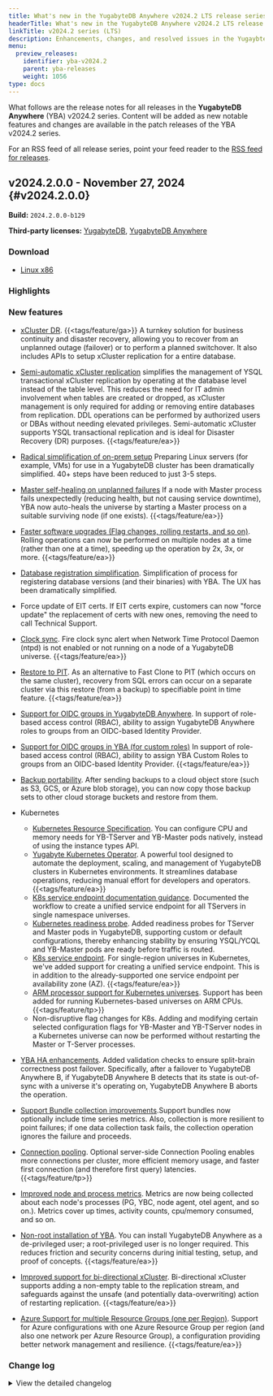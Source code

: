 ```yaml
---
title: What's new in the YugabyteDB Anywhere v2024.2 LTS release series
headerTitle: What's new in the YugabyteDB Anywhere v2024.2 LTS release series
linkTitle: v2024.2 series (LTS)
description: Enhancements, changes, and resolved issues in the YugaybteDB Anywhere v2024.2 LTS release series.
menu:
  preview_releases:
    identifier: yba-v2024.2
    parent: yba-releases
    weight: 1056
type: docs
---
```


What follows are the release notes for all releases in the **YugabyteDB Anywhere** (YBA) v2024.2 series. Content will be added as new notable features and changes are available in the patch releases of the YBA v2024.2 series.

For an RSS feed of all release series, point your feed reader to the [RSS feed for releases](../index.xml).

## v2024.2.0.0 - November 27, 2024 {#v2024.2.0.0}

**Build:** `2024.2.0.0-b129`

**Third-party licenses:** [YugabyteDB](https://downloads.yugabyte.com/releases/2024.2.0.0/yugabytedb-2024.2.0.0-b129-third-party-licenses.html), [YugabyteDB Anywhere](https://downloads.yugabyte.com/releases/2024.2.0.0/yugabytedb-anywhere-2024.2.0.0-b129-third-party-licenses.html)

### Download

<ul class="nav yb-pills">
 <li>
   <a href="https://downloads.yugabyte.com/releases/2024.2.0.0/yba_installer_full-2024.2.0.0-b129-linux-x86_64.tar.gz">
     <i class="fa-brands fa-linux"></i>
     <span>Linux x86</span>
   </a>
 </li>
</ul>

### Highlights

### New features

* [xCluster DR](/stable/yugabyte-platform/back-up-restore-universes/disaster-recovery/). {{<tags/feature/ga>}} A turnkey solution for business continuity and disaster recovery, allowing you to recover from an unplanned outage (failover) or to perform a planned switchover. It also includes APIs to setup xCluster replication for a entire database.

* [Semi-automatic xCluster replication](/preview/deploy/multi-dc/async-replication/async-replication-transactional/) simplifies the management of YSQL transactional xCluster replication by operating at the database level instead of the table level. This reduces the need for IT admin involvement when tables are created or dropped, as xCluster management is only required for adding or removing entire databases from replication. DDL operations can be performed by authorized users or DBAs without needing elevated privileges. Semi-automatic xCluster supports YSQL transactional replication and is ideal for Disaster Recovery (DR) purposes. {{<tags/feature/ea>}}

* [Radical simplification of on-prem setup](/stable/yugabyte-platform/prepare/server-nodes-software/software-on-prem/) Preparing Linux servers (for example, VMs) for use in a YugabyteDB cluster has been dramatically simplified. 40+ steps have been reduced to just 3-5 steps.

* [Master self-healing on unplanned failures](/stable/yugabyte-platform/manage-deployments/remove-nodes/) If a node with Master process fails unexpectedly (reducing health, but not causing service downtime), YBA now auto-heals the universe by starting a Master process on a suitable surviving node (if one exists). {{<tags/feature/ea>}}

* [Faster software upgrades (Flag changes, rolling restarts, and so on)](/stable/yugabyte-platform/manage-deployments/edit-config-flags/#rolling-restart-in-batches). Rolling operations can now be performed on multiple nodes at a time (rather than one at a time), speeding up the operation by 2x, 3x, or more. {{<tags/feature/ea>}}

* [Database registration simplification](/stable/yugabyte-platform/manage-deployments/ybdb-releases/). Simplification of process for registering database versions (and their binaries) with YBA. The UX has been dramatically simplified.

* Force update of EIT certs. If EIT certs expire, customers can now "force update" the replacement of certs with new ones, removing the need to call Technical Support.

* [Clock sync](/stable/yugabyte-platform/prepare/server-nodes-software/). Fire clock sync alert when Network Time Protocol Daemon (ntpd) is not enabled or not running on a node of a YugabyteDB universe. {{<tags/feature/ea>}}

* [Restore to PIT](/stable/yugabyte-platform/back-up-restore-universes/restore-universe-data/#restore-a-pitr-enabled-backup). As an alternative to Fast Clone to PIT (which occurs on the same cluster), recovery from SQL errors can occur on a separate cluster via this restore (from a backup) to specifiable point in time feature. {{<tags/feature/ea>}}

* [Support for OIDC groups in YugabyteDB Anywhere](/stable/yugabyte-platform/administer-yugabyte-platform/oidc-authentication/#use-oidc-groups-with-yugabytedb-anywhere-roles). In support of role-based access control (RBAC), ability to assign YugabyteDB Anywhere roles to groups from an OIDC-based Identity Provider.

* [Support for OIDC groups in YBA (for custom roles)](/stable/yugabyte-platform/administer-yugabyte-platform/oidc-authentication/) In support of role-based access control (RBAC), ability to assign YBA Custom Roles to groups from an OIDC-based Identity Provider. {{<tags/feature/ea>}}

* [Backup portability](/stable/yugabyte-platform/back-up-restore-universes/restore-universe-data/#advanced-restore-procedure). After sending backups to a cloud object store (such as S3, GCS, or Azure blob storage), you can now copy those backup sets to other cloud storage buckets and restore from them.

* Kubernetes
  * [Kubernetes Resource Specification](/stable/yugabyte-platform/create-deployments/create-universe-multi-zone-kubernetes/#instance-configuration). You can configure CPU and memory needs for YB-TServer and YB-Master pods natively, instead of using the instance types API.
  * [Yugabyte Kubernetes Operator](/stable/yugabyte-platform/anywhere-automation/yb-kubernetes-operator/). A powerful tool designed to automate the deployment, scaling, and management of YugabyteDB clusters in Kubernetes environments. It streamlines database operations, reducing manual effort for developers and operators. {{<tags/feature/ea>}}
  * [K8s service endpoint documentation guidance](/stable/yugabyte-platform/create-deployments/create-universe-multi-zone-kubernetes/#create-common-yb-tserver-service-for-zones). Documented the workflow to create a unified service endpoint for all TServers in single namespace universes.
  * [Kubernetes readiness probe](/stable/yugabyte-platform/create-deployments/create-universe-multi-zone-kubernetes/#configure-helm-overrides). Added readiness probes for TServer and Master pods in YugabyteDB, supporting custom or default configurations, thereby enhancing stability by ensuring YSQL/YCQL and YB-Master pods are ready before traffic is routed.
  * [K8s service endpoint](/stable/yugabyte-platform/create-deployments/create-universe-multi-zone-kubernetes/#create-a-common-load-balancer-service-for-yb-masters-yb-tservers). For single-region universes in Kubernetes, we've added support for creating a unified service endpoint.  This is in addition to the already-supported one service endpoint per availability zone (AZ). {{<tags/feature/ea>}}
  * [ARM processor support for Kubernetes universes](/stable/yugabyte-platform/create-deployments/create-universe-multi-zone-kubernetes/). Support has been added for running Kubernetes-based universes on ARM CPUs. {{<tags/feature/tp>}}
  * Non-disruptive flag changes for K8s. Adding and modifying certain selected configuration flags for YB-Master and YB-TServer nodes in a Kubernetes universe can now be performed without restarting the Master or T-Server processes.

* [YBA HA enhancements](/stable/yugabyte-platform/troubleshoot/universe-issues/). Added validation checks to ensure split-brain correctness post failover. Specifically, after a failover to YugabyteDB Anywhere B, if YugabyteDB Anywhere B detects that its state is out-of-sync with a universe it's operating on, YugabyteDB Anywhere B aborts the operation.

* [Support Bundle collection improvements](/stable/yugabyte-platform/troubleshoot/universe-issues/#use-support-bundles).Support bundles now optionally include time series metrics.  Also, collection is more resilient to point failures; if one data collection task fails, the collection operation ignores the failure and proceeds.

* [Connection pooling](/stable/yugabyte-platform/create-deployments/create-universe-multi-zone/#advanced-configuration). Optional server-side Connection Pooling enables more connections per cluster, more efficient memory usage, and faster first connection (and therefore first query) latencies. {{<tags/feature/tp>}}

* [Improved node and process metrics](/stable/yugabyte-platform/alerts-monitoring/anywhere-metrics/#per-process). Metrics are now being collected about each node's processes (PG, YBC, node agent, otel agent, and so on.). Metrics cover up times, activity counts, cpu/memory consumed, and so on.

* [Non-root installation of YBA](/stable/yugabyte-platform/install-yugabyte-platform/install-software/installer/). You can install YugabyteDB Anywhere as a de-privileged user; a root-privileged user is no longer required.  This reduces friction and security concerns during initial testing, setup, and proof of concepts. {{<tags/feature/ea>}}

* [Improved support for bi-directional xCluster](/stable/yugabyte-platform/manage-deployments/xcluster-replication/bidirectional-replication/#ddl-operations-in-bidirectional-replication). Bi-directional xCluster supports adding a non-empty table to the replication stream, and safeguards against the unsafe (and potentially data-overwriting) action of restarting replication. {{<tags/feature/ea>}}

* [Azure Support for multiple Resource Groups (one per Region)](/stable/yugabyte-platform/configure-yugabyte-platform/azure). Support for Azure configurations with one Azure Resource Group per region (and also one network per Azure Resource Group), a configuration providing better network management and resilience. {{<tags/feature/ea>}}

### Change log

<details>
  <summary>View the detailed changelog</summary>

</details>
